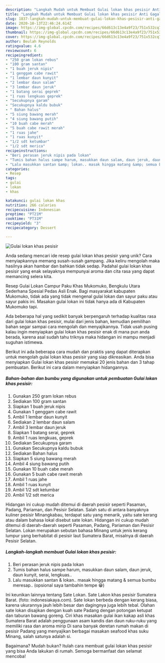 ```yaml
---
description: "Langkah Mudah untuk Membuat Gulai lokan khas pesisir Anti Gagal"
title: "Langkah Mudah untuk Membuat Gulai lokan khas pesisir Anti Gagal"
slug: 1837-langkah-mudah-untuk-membuat-gulai-lokan-khas-pesisir-anti-gagal
date: 2020-10-13T22:46:24.614Z
image: https://img-global.cpcdn.com/recipes/66d613c13e4a9f23/751x532cq70/gulai-lokan-khas-pesisir-foto-resep-utama.jpg
thumbnail: https://img-global.cpcdn.com/recipes/66d613c13e4a9f23/751x532cq70/gulai-lokan-khas-pesisir-foto-resep-utama.jpg
cover: https://img-global.cpcdn.com/recipes/66d613c13e4a9f23/751x532cq70/gulai-lokan-khas-pesisir-foto-resep-utama.jpg
author: Beulah Reynolds
ratingvalue: 4.6
reviewcount: 6
recipeingredient:
- "250 gram lokan rebus"
- "100 gram santan"
- "1 buah jeruk nipis"
- "1 genggam cabe rawit"
- "1 lembar daun kunyit"
- "2 lembar daun salam"
- "3 lembar daun jeruk"
- "1 batang serai geprek"
- "1 ruas lengkuas geprek"
- "Secukupnya garam"
- "Secukupnya kaldu bubuk"
- " Bahan halus"
- "5 siung bawang merah"
- "4 siung bawang putih"
- "10 buah cabe merah"
- "5 buah cabe rawit merah"
- "1 ruas jahe"
- "1 ruas kunyit"
- "1/2 sdt ketumbar"
- "1/2 sdt merica"
recipeinstructions:
- "Beri perasan jeruk nipis pada lokan"
- "Tumis bahan halus sampe harum, masukkan daun salam, daun jeruk, daun kunyit, serai, lengkuas.."
- "Lalu masukkan santan &amp; lokan.. masak hingga matang &amp; semua bumbu meresap.. (opsional saya tambahin tempe 😁)"
categories:
- Resep
tags:
- gulai
- lokan
- khas

katakunci: gulai lokan khas 
nutrition: 266 calories
recipecuisine: Indonesian
preptime: "PT21M"
cooktime: "PT31M"
recipeyield: "3"
recipecategory: Dessert

---
```



![Gulai lokan khas pesisir](https://img-global.cpcdn.com/recipes/66d613c13e4a9f23/751x532cq70/gulai-lokan-khas-pesisir-foto-resep-utama.jpg)

Anda sedang mencari ide resep gulai lokan khas pesisir yang unik? Cara menyiapkannya memang susah-susah gampang. Jika keliru mengolah maka hasilnya akan hambar dan bahkan tidak sedap. Padahal gulai lokan khas pesisir yang enak selayaknya mempunyai aroma dan cita rasa yang dapat memancing selera kita.

Resep Gulai Lokan Campur Paku Khas Mukomuko, Bengkulu Utara Sederhana Spesial Pedas Asli Enak. Bagi masyarakat kabupaten Mukomuko, tidak ada yang tidak mengenal gulai lokan dan sayur paku atau sayur pakis ini. Masakan gulai lokan ini tidak hanya ada di Kabupaten Mukomuko tapi.

Ada beberapa hal yang sedikit banyak berpengaruh terhadap kualitas rasa dari gulai lokan khas pesisir, mulai dari jenis bahan, kemudian pemilihan bahan segar sampai cara mengolah dan menyajikannya. Tidak usah pusing kalau ingin menyiapkan gulai lokan khas pesisir enak di mana pun anda berada, karena asal sudah tahu triknya maka hidangan ini mampu menjadi suguhan istimewa.


Berikut ini ada beberapa cara mudah dan praktis yang dapat diterapkan untuk mengolah gulai lokan khas pesisir yang siap dikreasikan. Anda bisa menyiapkan Gulai lokan khas pesisir memakai 20 jenis bahan dan 3 tahap pembuatan. Berikut ini cara dalam menyiapkan hidangannya.

<!--inarticleads1-->

##### Bahan-bahan dan bumbu yang digunakan untuk pembuatan Gulai lokan khas pesisir:

1. Gunakan 250 gram lokan rebus
1. Sediakan 100 gram santan
1. Siapkan 1 buah jeruk nipis
1. Gunakan 1 genggam cabe rawit
1. Ambil 1 lembar daun kunyit
1. Sediakan 2 lembar daun salam
1. Ambil 3 lembar daun jeruk
1. Siapkan 1 batang serai, geprek
1. Ambil 1 ruas lengkuas, geprek
1. Sediakan Secukupnya garam
1. Gunakan Secukupnya kaldu bubuk
1. Sediakan  Bahan halus
1. Siapkan 5 siung bawang merah
1. Ambil 4 siung bawang putih
1. Gunakan 10 buah cabe merah
1. Gunakan 5 buah cabe rawit merah
1. Ambil 1 ruas jahe
1. Ambil 1 ruas kunyit
1. Ambil 1/2 sdt ketumbar
1. Ambil 1/2 sdt merica


Hidangan ini cukup mudah ditemui di daerah pesisir seperti Pasaman, Padang, Pariaman, dan Pesisir Selatan. Salah satu di antara banyaknya kuliner pesisir Minangkabau, terdapat satu yang menarik, yaitu sate kerang atau dalam bahasa lokal disebut sate lokan. Hidangan ini cukup mudah ditemui di daerah-daerah seperti Pasaman, Padang, Pariaman dan Pesisir Selatan. Lokan merupakan sebutan bahasa Minang untuk jenis kerang lumpur yang berhabitat di pesisir laut Sumatera Barat, misalnya di daerah Pesisir Selatan. 

<!--inarticleads2-->

##### Langkah-langkah membuat Gulai lokan khas pesisir:

1. Beri perasan jeruk nipis pada lokan
1. Tumis bahan halus sampe harum, masukkan daun salam, daun jeruk, daun kunyit, serai, lengkuas..
1. Lalu masukkan santan &amp; lokan.. masak hingga matang &amp; semua bumbu meresap.. (opsional saya tambahin tempe 😁)


Ini keunikan lainnya tentang Sate Lokan. Sate Lakon khas pesisir Sumatera Barat. (foto: indonesiakaya.com). Sate lokan berbeda dengan kerang biasa, karena ukurannya jauh lebih besar dan dagingnya juga lebih tebal. Olahan sate lokan disajikan dengan kuah sate Padang dengan potongan ketupat dan taburan bawang goreng. Ciri khas masakan gulai ikan kakap asli khas Sumatera Barat adalah penggunaan asam kandis dan daun ruku-ruku yang memiliki rasa dan aroma mirip Di sana banyak deretan rumah makan di pesisir Padang yang menyajikan berbagai masakan seafood khas suku Minang, salah satunya adalah si. 

Bagaimana? Mudah bukan? Itulah cara membuat gulai lokan khas pesisir yang bisa Anda lakukan di rumah. Semoga bermanfaat dan selamat mencoba!
